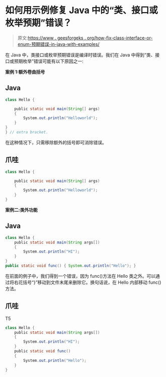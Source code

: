 # 如何用示例修复 Java 中的“类、接口或枚举预期”错误？

> 原文:[https://www . geesforgeks . org/how-fix-class-interface-or-enum-预期错误-in-java-with-examples/](https://www.geeksforgeeks.org/how-to-fix-class-interface-or-enum-expected-error-in-java-with-examples/)

在 Java 中，类接口或枚举预期错误是编译时错误。我们在 Java 中得到“类、接口或预期枚举”错误可能有以下原因之一:

**案例 1:额外卷曲括号**

## Java

```java
class Hello {

    public static void main(String[] args)
    {
        System.out.println("Helloworld");
    }
}
} // extra bracket.
```

在这种情况下，只需移除额外的括号即可消除错误。

## 爪哇

```java
class Hello {

    public static void main(String[] args)
    {
        System.out.println("Helloworld");
    }
}
```

**案例二:类外功能**

## Java

```java
class Hello {
    public static void main(String args[])
    {
        System.out.println("HI");
    }
}
public static void func() { System.out.println("Hello"); }
```

在前面的例子中，我们得到一个错误，因为 func()方法在 Hello 类之外。可以通过将右花括号“}”移动到文件末尾来删除它。换句话说，在 Hello 内部移动 func()方法。

## 爪哇

T5

```java
class Hello {
    public static void main(String args[])
    {
        System.out.println("HI");
    }
    public static void func()
    {
        System.out.println("Hello");
    }
}
```